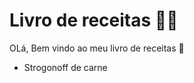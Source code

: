 # Livro de receitas :man_cook:

OLá, Bem vindo ao meu livro de receitas :wave:

- Strogonoff de carne
